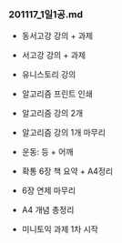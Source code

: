### 201117_1일1공.md

- 동서고강 강의 + 과제
- 서고강 강의 + 과제
- 유니스토리 강의

- 알고리즘 프린트 인쇄
- 알고리즘 강의 2개
- 알고리즘 강의 1개 마무리

- 운동: 등 + 어깨

- 확통 6장 책 요약 + A4정리
- 6장 연제 마무리 
- A4 개념 총정리
- 미니토익 과제 1차 시작
